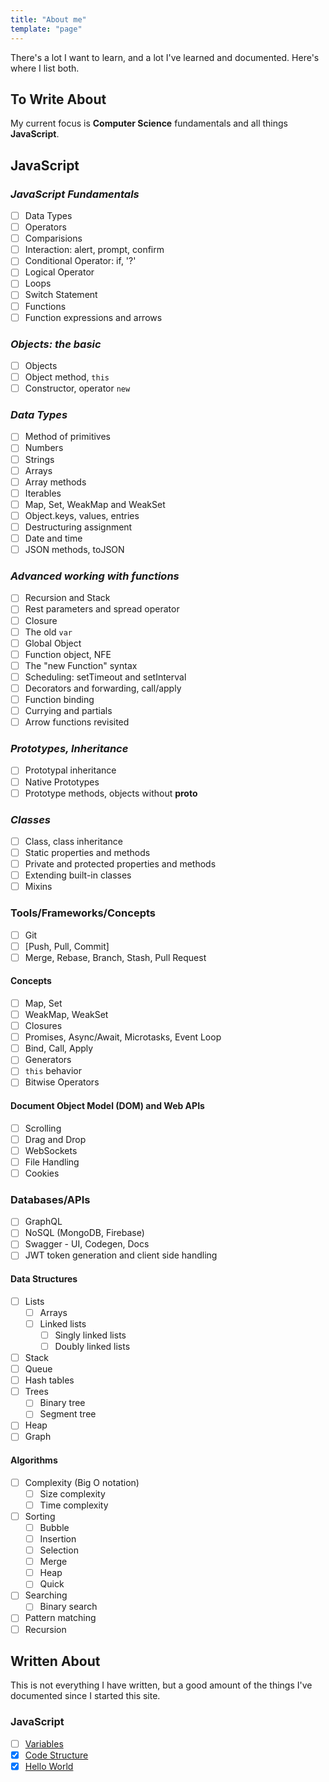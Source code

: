 ```yaml
---
title: "About me"
template: "page"
---
```


There's a lot I want to learn, and a lot I've learned and documented. Here's where I list both.

## To Write About

My current focus is **Computer Science** fundamentals and all things **JavaScript**.

## JavaScript

### _JavaScript Fundamentals_

- [ ] Data Types
- [ ] Operators
- [ ] Comparisions
- [ ] Interaction: alert, prompt, confirm
- [ ] Conditional Operator: if, '?'
- [ ] Logical Operator
- [ ] Loops
- [ ] Switch Statement
- [ ] Functions
- [ ] Function expressions and arrows

### _Objects: the basic_

- [ ] Objects
- [ ] Object method, `this`
- [ ] Constructor, operator `new`

### _Data Types_

- [ ] Method of primitives
- [ ] Numbers
- [ ] Strings
- [ ] Arrays
- [ ] Array methods
- [ ] Iterables
- [ ] Map, Set, WeakMap and WeakSet
- [ ] Object.keys, values, entries
- [ ] Destructuring assignment
- [ ] Date and time
- [ ] JSON methods, toJSON

### _Advanced working with functions_

- [ ] Recursion and Stack
- [ ] Rest parameters and spread operator
- [ ] Closure
- [ ] The old `var`
- [ ] Global Object
- [ ] Function object, NFE
- [ ] The "new Function" syntax
- [ ] Scheduling: setTimeout and setInterval
- [ ] Decorators and forwarding, call/apply
- [ ] Function binding
- [ ] Currying and partials
- [ ] Arrow functions revisited

### _Prototypes, Inheritance_

- [ ] Prototypal inheritance
- [ ] Native Prototypes
- [ ] Prototype methods, objects without **proto**

### _Classes_

- [ ] Class, class inheritance
- [ ] Static properties and methods
- [ ] Private and protected properties and methods
- [ ] Extending built-in classes
- [ ] Mixins

### Tools/Frameworks/Concepts

- [ ] Git
- [ ] [Push, Pull, Commit]
- [ ] Merge, Rebase, Branch, Stash, Pull Request

#### Concepts

- [ ] Map, Set
- [ ] WeakMap, WeakSet
- [ ] Closures
- [ ] Promises, Async/Await, Microtasks, Event Loop
- [ ] Bind, Call, Apply
- [ ] Generators
- [ ] `this` behavior
- [ ] Bitwise Operators

#### Document Object Model (DOM) and Web APIs

- [ ] Scrolling
- [ ] Drag and Drop
- [ ] WebSockets
- [ ] File Handling
- [ ] Cookies

### Databases/APIs

- [ ] GraphQL
- [ ] NoSQL (MongoDB, Firebase)
- [ ] Swagger - UI, Codegen, Docs
- [ ] JWT token generation and client side handling

#### Data Structures

- [ ] Lists
  - [ ] Arrays
  - [ ] Linked lists
    - [ ] Singly linked lists
    - [ ] Doubly linked lists
- [ ] Stack
- [ ] Queue
- [ ] Hash tables
- [ ] Trees
  - [ ] Binary tree
  - [ ] Segment tree
- [ ] Heap
- [ ] Graph

#### Algorithms

- [ ] Complexity (Big O notation)
  - [ ] Size complexity
  - [ ] Time complexity
- [ ] Sorting
  - [ ] Bubble
  - [ ] Insertion
  - [ ] Selection
  - [ ] Merge
  - [ ] Heap
  - [ ] Quick
- [ ] Searching
  - [ ] Binary search
- [ ] Pattern matching
- [ ] Recursion

## Written About

This is not everything I have written, but a good amount of the things I've documented since I started this site.

### JavaScript

- [ ] [Variables](/javascript/variables/)
- [x] [Code Structure](/javascript/code-structure/)
- [x] [Hello World](/javascript/hello-world/)
